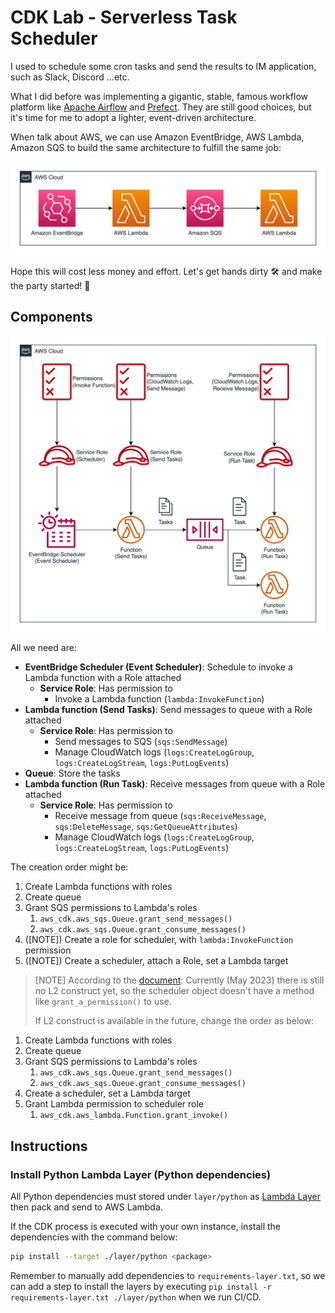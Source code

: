 # CDK Lab - Serverless Task Scheduler

I used to schedule some cron tasks and send the results to IM application, such as Slack, Discord ...etc.

What I did before was implementing a gigantic, stable, famous workflow platform like [Apache Airflow](https://airflow.apache.org) and [Prefect](https://www.prefect.io). They are still good choices, but it's time for me to adopt a lighter, event-driven architecture.

When talk about AWS, we can use Amazon EventBridge, AWS Lambda, Amazon SQS to build the same architecture to fulfill the same job:

![](./diagram-services.jpg)

Hope this will cost less money and effort. Let's get hands dirty 🛠️ and make the party started! 🎉

## Components

![](diagram-detailed.jpg)

All we need are:

* **EventBridge Scheduler (Event Scheduler)**: Schedule to invoke a Lambda function with a Role attached
  * **Service Role**: Has permission to
    * Invoke a Lambda function (`lambda:InvokeFunction`)
* **Lambda function (Send Tasks)**: Send messages to queue with a Role attached
  * **Service Role**: Has permission to
    * Send messages to SQS (`sqs:SendMessage`)
    * Manage CloudWatch logs (`logs:CreateLogGroup`, `logs:CreateLogStream`, `logs:PutLogEvents`)
* **Queue**: Store the tasks
* **Lambda function (Run Task)**: Receive messages from queue with a Role attached
  * **Service Role**: Has permission to
      * Receive message from queue (`sqs:ReceiveMessage`, `sqs:DeleteMessage`, `sqs:GetQueueAttributes`)
      * Manage CloudWatch logs (`logs:CreateLogGroup`, `logs:CreateLogStream`, `logs:PutLogEvents`)

The creation order might be:

1. Create Lambda functions with roles
2. Create queue
3. Grant SQS permissions to Lambda's roles
   1. `aws_cdk.aws_sqs.Queue.grant_send_messages()`
   2. `aws_cdk.aws_sqs.Queue.grant_consume_messages()`
4. ([NOTE]) Create a role for scheduler, with `lambda:InvokeFunction` permission
5. ([NOTE]) Create a scheduler, attach a Role, set a Lambda target

> [NOTE] According to the [document](https://docs.aws.amazon.com/cdk/api/v2/python/aws_cdk.aws_scheduler/README.html): Currently (May 2023) there is still no L2 construct yet, so the scheduler object doesn't have a method like `grant_a_permission()` to use.
>
> If L2 construct is available in the future, change the order as below:

1. Create Lambda functions with roles
2. Create queue
3. Grant SQS permissions to Lambda's roles
   1. `aws_cdk.aws_sqs.Queue.grant_send_messages()`
   2. `aws_cdk.aws_sqs.Queue.grant_consume_messages()`
4. Create a scheduler, set a Lambda target
5. Grant Lambda permission to scheduler role
   1. `aws_cdk.aws_lambda.Function.grant_invoke()`

## Instructions

### Install Python Lambda Layer (Python dependencies)

All Python dependencies must stored under `layer/python` as [Lambda Layer](https://docs.aws.amazon.com/lambda/latest/dg/configuration-layers.html) then pack and send to AWS Lambda.

If the CDK process is executed with your own instance, install the dependencies with the command below: 

```bash
pip install --target ./layer/python <package>
```

Remember to manually add dependencies to `requirements-layer.txt`, so we can add a step to install the layers by executing `pip install -r requirements-layer.txt ./layer/python` when we run CI/CD.
